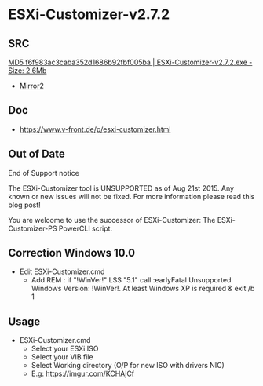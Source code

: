 # ESXi-Customizer-v2.7.2

## SRC
[MD5 f6f983ac3caba352d1686b92fbf005ba | ESXi-Customizer-v2.7.2.exe - Size: 2.6Mb ](https://versaweb.dl.sourceforge.net/project/tghautodesk/ESXi-Customizer-v2.7.2.exe)
* [Mirror2](http://vibsdepot.v-front.de/tools/ESXi-Customizer-v2.7.2.exe)

## Doc
* https://www.v-front.de/p/esxi-customizer.html

## Out of Date
End of Support notice

The ESXi-Customizer tool is UNSUPPORTED as of Aug 21st 2015. Any known or new issues will not be fixed. For more information please read this blog post!

You are welcome to use the successor of ESXi-Customizer: The ESXi-Customizer-PS PowerCLI script.

## Correction Windows 10.0
* Edit ESXi-Customizer.cmd
    * Add REM : if "!WinVer!" LSS "5.1" call :earlyFatal Unsupported Windows Version: !WinVer!. At least Windows XP is required & exit /b 1

## Usage
* ESXi-Customizer.cmd
     * Select your ESXi.ISO
     * Select your VIB file
     * Select Working directory (O/P for new ISO with drivers NIC)
     * E.g: https://imgur.com/KCHAjCf
